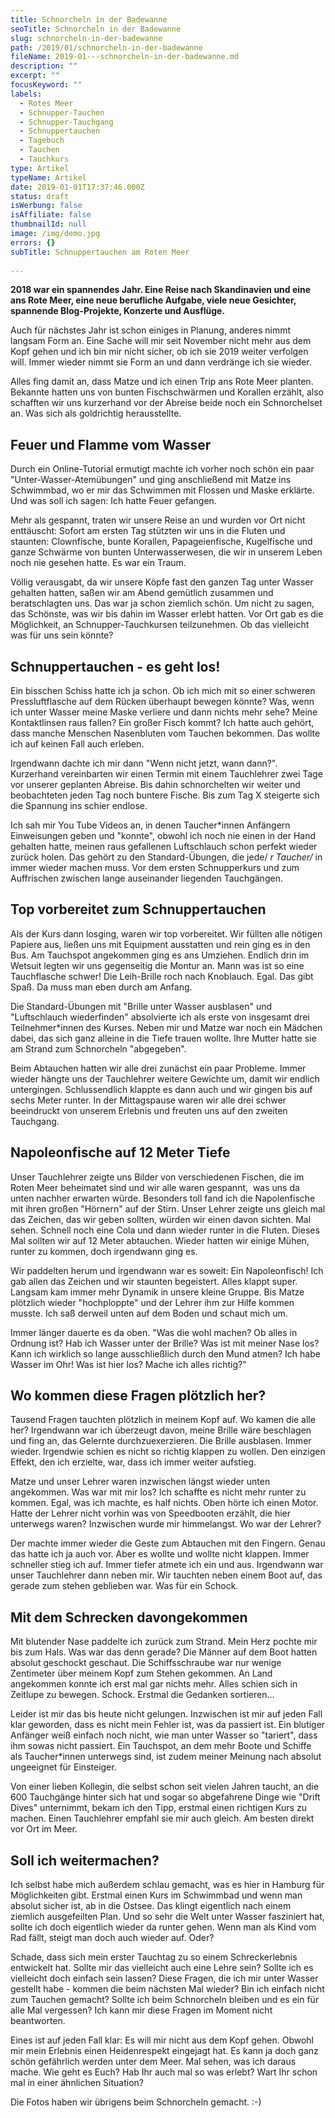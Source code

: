 ```yaml
---
title: Schnorcheln in der Badewanne
seoTitle: Schnorcheln in der Badewanne
slug: schnorcheln-in-der-badewanne
path: /2019/01/schnorcheln-in-der-badewanne
fileName: 2019-01---schnorcheln-in-der-badewanne.md
description: ""
excerpt: ""
focusKeyword: ""
labels:
  - Rotes Meer
  - Schnupper-Tauchen
  - Schnupper-Tauchgang
  - Schnuppertauchen
  - Tagebuch
  - Tauchen
  - Tauchkurs
type: Artikel
typeName: Artikel
date: 2019-01-01T17:37:46.000Z
status: draft
isWerbung: false
isAffiliate: false
thumbnailId: null
image: /img/demo.jpg
errors: {}
subTitle: Schnuppertauchen am Roten Meer
  
---
```


**2018 war ein spannendes Jahr. Eine Reise nach Skandinavien und eine ans Rote
Meer, eine neue berufliche Aufgabe, viele neue Gesichter, spannende
Blog-Projekte, Konzerte und Ausflüge.**

Auch für nächstes Jahr ist schon einiges in Planung, anderes nimmt langsam Form
an. Eine Sache will mir seit November nicht mehr aus dem Kopf gehen und ich bin
mir nicht sicher, ob ich sie 2019 weiter verfolgen will. Immer wieder nimmt sie
Form an und dann verdränge ich sie wieder.

Alles fing damit an, dass Matze und ich einen Trip ans Rote Meer planten.
Bekannte hatten uns von bunten Fischschwärmen und Korallen erzählt, also
schafften wir uns kurzerhand vor der Abreise beide noch ein Schnorchelset an.
Was sich als goldrichtig herausstellte.

## Feuer und Flamme vom Wasser

Durch ein Online-Tutorial ermutigt machte ich vorher noch schön ein paar
"Unter-Wasser-Atemübungen" und ging anschließend mit Matze ins Schwimmbad, wo er
mir das Schwimmen mit Flossen und Maske erklärte. Und was soll ich sagen: Ich
hatte Feuer gefangen.

Mehr als gespannt, traten wir unsere Reise an und wurden vor Ort nicht
enttäuscht: Sofort am ersten Tag stützten wir uns in die Fluten und staunten:
Clownfische, bunte Korallen, Papageienfische, Kugelfische und ganze Schwärme von
bunten Unterwasserwesen, die wir in unserem Leben noch nie gesehen hatte. Es war
ein Traum.

Völlig verausgabt, da wir unsere Köpfe fast den ganzen Tag unter Wasser gehalten
hatten, saßen wir am Abend gemütlich zusammen und beratschlagten uns. Das war ja
schon ziemlich schön. Um nicht zu sagen, das Schönste, was wir bis dahin im
Wasser erlebt hatten. Vor Ort gab es die Möglichkeit, an Schnupper-Tauchkursen
teilzunehmen. Ob das vielleicht was für uns sein könnte?

## Schnuppertauchen - es geht los!

Ein bisschen Schiss hatte ich ja schon. Ob ich mich mit so einer schweren
Pressluftflasche auf dem Rücken überhaupt bewegen könnte? Was, wenn ich unter
Wasser meine Maske verliere und dann nichts mehr sehe? Meine Kontaktlinsen raus
fallen? Ein großer Fisch kommt? Ich hatte auch gehört, dass manche Menschen
Nasenbluten vom Tauchen bekommen. Das wollte ich auf keinen Fall auch erleben.

Irgendwann dachte ich mir dann "Wenn nicht jetzt, wann dann?". Kurzerhand
vereinbarten wir einen Termin mit einem Tauchlehrer zwei Tage vor unserer
geplanten Abreise. Bis dahin schnorchelten wir weiter und beobachteten jeden Tag
noch buntere Fische. Bis zum Tag X steigerte sich die Spannung ins schier
endlose.

Ich sah mir You Tube Videos an, in denen Taucher\*innen Anfängern Einweisungen
geben und "konnte", obwohl ich noch nie einen in der Hand gehalten hatte, meinen
raus gefallenen Luftschlauch schon perfekt wieder zurück holen. Das gehört zu
den Standard-Übungen, die jede/ _r Taucher/_ in immer wieder machen muss. Vor
dem ersten Schnupperkurs und zum Auffrischen zwischen lange auseinander
liegenden Tauchgängen.

## Top vorbereitet zum Schnuppertauchen

Als der Kurs dann losging, waren wir top vorbereitet. Wir füllten alle nötigen
Papiere aus, ließen uns mit Equipment ausstatten und rein ging es in den Bus. Am
Tauchspot angekommen ging es ans Umziehen. Endlich drin im Wetsuit legten wir
uns gegenseitig die Montur an. Mann was ist so eine Tauchflasche schwer! Die
Leih-Brille roch nach Knoblauch. Egal. Das gibt Spaß. Da muss man eben durch am
Anfang.

Die Standard-Übungen mit "Brille unter Wasser ausblasen" und "Luftschlauch
wiederfinden" absolvierte ich als erste von insgesamt drei Teilnehmer\*innen des
Kurses. Neben mir und Matze war noch ein Mädchen dabei, das sich ganz alleine in
die Tiefe trauen wollte. Ihre Mutter hatte sie am Strand zum Schnorcheln
"abgegeben".

Beim Abtauchen hatten wir alle drei zunächst ein paar Probleme. Immer wieder
hängte uns der Tauchlehrer weitere Gewichte um, damit wir endlich untergingen.
Schlussendlich klappte es dann auch und wir gingen bis auf sechs Meter runter.
In der Mittagspause waren wir alle drei schwer beeindruckt von unserem Erlebnis
und freuten uns auf den zweiten Tauchgang.

## Napoleonfische auf 12 Meter Tiefe

Unser Tauchlehrer zeigte uns Bilder von verschiedenen Fischen, die im Roten Meer
beheimatet sind und wir alle waren gespannt,  was uns da unten nachher erwarten
würde. Besonders toll fand ich die Napolenfische mit ihren großen "Hörnern" auf
der Stirn. Unser Lehrer zeigte uns gleich mal das Zeichen, das wir geben
sollten, würden wir einen davon sichten. Mal sehen. Schnell noch eine Cola und
dann wieder runter in die Fluten. Dieses Mal sollten wir auf 12 Meter abtauchen.
Wieder hatten wir einige Mühen, runter zu kommen, doch irgendwann ging es.

Wir paddelten herum und irgendwann war es soweit: Ein Napoleonfisch! Ich gab
allen das Zeichen und wir staunten begeistert. Alles klappt super. Langsam kam
immer mehr Dynamik in unsere kleine Gruppe. Bis Matze plötzlich wieder
"hochploppte" und der Lehrer ihm zur Hilfe kommen musste. Ich saß derweil unten
auf dem Boden und schaut mich um.

Immer länger dauerte es da oben. "Was die wohl machen? Ob alles in Ordnung ist?
Hab ich Wasser unter der Brille? Was ist mit meiner Nase los? Kann ich wirklich
so lange ausschließlich durch den Mund atmen? Ich habe Wasser im Ohr! Was ist
hier los? Mache ich alles richtig?"

## Wo kommen diese Fragen plötzlich her?

Tausend Fragen tauchten plötzlich in meinem Kopf auf. Wo kamen die alle her?
Irgendwann war ich überzeugt davon, meine Brille wäre beschlagen und fing an,
das Gelernte durchzuexerzieren. Die Brille ausblasen. Immer wieder. Irgendwie
schien es nicht so richtig klappen zu wollen. Den einzigen Effekt, den ich
erzielte, war, dass ich immer weiter aufstieg.

Matze und unser Lehrer waren inzwischen längst wieder unten angekommen. Was war
mit mir los? Ich schaffte es nicht mehr runter zu kommen. Egal, was ich machte,
es half nichts. Oben hörte ich einen Motor. Hatte der Lehrer nicht vorhin was
von Speedbooten erzählt, die hier unterwegs waren? Inzwischen wurde mir
himmelangst. Wo war der Lehrer?

Der machte immer wieder die Geste zum Abtauchen mit den Fingern. Genau das hatte
ich ja auch vor. Aber es wollte und wollte nicht klappen. Immer schneller stieg
ich auf. Immer tiefer atmete ich ein und aus. Irgendwann war unser Tauchlehrer
dann neben mir. Wir tauchten neben einem Boot auf, das gerade zum stehen
geblieben war. Was für ein Schock.

## Mit dem Schrecken davongekommen

Mit blutender Nase paddelte ich zurück zum Strand. Mein Herz pochte mir bis zum
Hals. Was war das denn gerade? Die Männer auf dem Boot hatten absolut geschockt
geschaut. Die Schiffsschraube war nur wenige Zentimeter über meinem Kopf zum
Stehen gekommen. An Land angekommen konnte ich erst mal gar nichts mehr. Alles
schien sich in Zeitlupe zu bewegen. Schock. Erstmal die Gedanken sortieren...

Leider ist mir das bis heute nicht gelungen. Inzwischen ist mir auf jeden Fall
klar geworden, dass es nicht mein Fehler ist, was da passiert ist. Ein blutiger
Anfänger weiß einfach noch nicht, wie man unter Wasser so "tariert", dass ihm
sowas nicht passiert. Ein Tauchspot, an dem mehr Boote und Schiffe als
Taucher\*innen unterwegs sind, ist zudem meiner Meinung nach absolut ungeeignet
für Einsteiger.

Von einer lieben Kollegin, die selbst schon seit vielen Jahren taucht, an die
600 Tauchgänge hinter sich hat und sogar so abgefahrene Dinge wie "Drift Dives"
unternimmt, bekam ich den Tipp, erstmal einen richtigen Kurs zu machen. Einen
Tauchlehrer empfahl sie mir auch gleich. Am besten direkt vor Ort im Meer.

## Soll ich weitermachen?

Ich selbst habe mich außerdem schlau gemacht, was es hier in Hamburg für
Möglichkeiten gibt. Erstmal einen Kurs im Schwimmbad und wenn man absolut sicher
ist, ab in die Ostsee. Das klingt eigentlich nach einem ziemlich ausgefeilten
Plan. Und so sehr die Welt unter Wasser fasziniert hat, sollte ich doch
eigentlich wieder da runter gehen. Wenn man als Kind vom Rad fällt, steigt man
doch auch wieder auf. Oder?

Schade, dass sich mein erster Tauchtag zu so einem Schreckerlebnis entwickelt
hat. Sollte mir das vielleicht auch eine Lehre sein? Sollte ich es vielleicht
doch einfach sein lassen? Diese Fragen, die ich mir unter Wasser gestellt habe -
kommen die beim nächsten Mal wieder? Bin ich einfach nicht zum Tauchen gemacht?
Sollte ich beim Schnorcheln bleiben und es ein für alle Mal vergessen? Ich kann
mir diese Fragen im Moment nicht beantworten.

Eines ist auf jeden Fall klar: Es will mir nicht aus dem Kopf gehen. Obwohl mir
mein Erlebnis einen Heidenrespekt eingejagt hat. Es kann ja doch ganz schön
gefährlich werden unter dem Meer. Mal sehen, was ich daraus mache. Wie geht es
Euch? Hab Ihr auch mal so was erlebt? Wart Ihr schon mal in einer ähnlichen
Situation?

Die Fotos haben wir übrigens beim Schnorcheln gemacht. :-)

  